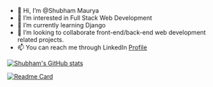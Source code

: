 - 👋 Hi, I’m @Shubham Maurya
- 👀 I’m interested in Full Stack Web Development
- 🌱 I’m currently learning Django
- 💞️ I’m looking to collaborate front-end/back-end web development related projects.
- 📫 You can reach me through LinkedIn [Profile](https://linkedin.com/in/shubham-maurya-78a39b205)

<!---
shubham-156760530/shubham-156760530 is a ✨ special ✨ repository because its `README.md` (this file) appears on your GitHub profile.
You can click the Preview link to take a look at your changes.
--->



[![Shubham's GitHub stats](https://github-readme-stats.vercel.app/api?username=shubham-156760530&hide=contribs&show_icons=true&theme=react)](https://github.com/shubham-156760530/github-readme-stats)

[![Readme Card](https://github-readme-stats.vercel.app/api/pin/?username=shubham-156760530&repo=github-readme-stats&theme=react)](https://github.com/shubham-156760530/github-readme-stats)
